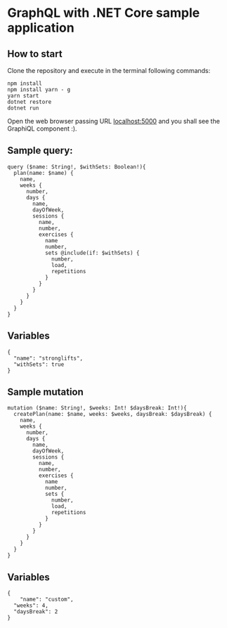 # GraphQL with .NET Core sample application

## How to start

Clone the repository and execute in the terminal following commands:

```
npm install
npm install yarn - g
yarn start
dotnet restore
dotnet run
```

Open the web browser passing URL [localhost:5000](localhost:5000) and you shall see the GraphiQL component :).

## Sample query:

```
query ($name: String!, $withSets: Boolean!){
  plan(name: $name) {
    name,
    weeks {
      number,
      days {
        name,
      	dayOfWeek,
        sessions {
          name,
          number,
          exercises {
            name
            number,
            sets @include(if: $withSets) {
              number,
              load,
              repetitions
            }
          }
        }
      }
    }
  }
}
```

## Variables

```
{
  "name": "stronglifts",
  "withSets": true
}
```


## Sample mutation

```
mutation ($name: String!, $weeks: Int! $daysBreak: Int!){
  createPlan(name: $name, weeks: $weeks, daysBreak: $daysBreak) {
    name,
    weeks {
      number,
      days {
        name,
      	dayOfWeek,
        sessions {
          name,
          number,
          exercises {
            name
            number,
            sets {
              number,
              load,
              repetitions
            }
          }
        }
      }
    }
  }
}
```

## Variables

```
{
	"name": "custom",
  "weeks": 4,
  "daysBreak": 2
}
```
